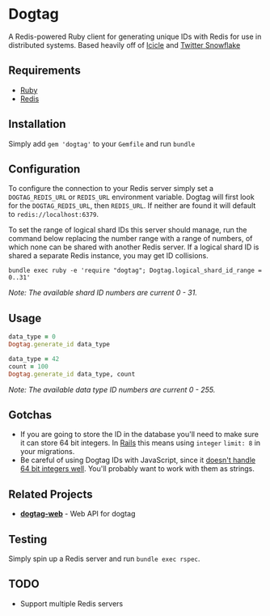 Dogtag
======

A Redis-powered Ruby client for generating unique IDs with Redis for use in distributed systems. Based heavily off of [Icicle](https://github.com/intenthq/icicle/) and [Twitter Snowflake](https://github.com/intenthq/icicle/)

Requirements
------------
- [Ruby](https://www.ruby-lang.org)
- [Redis](https://redis.io/)

Installation
------------

Simply add `gem 'dogtag'` to your `Gemfile` and run `bundle`

Configuration
-------------

To configure the connection to your Redis server simply set a `DOGTAG_REDIS_URL` or `REDIS_URL` environment variable. Dogtag will first look for the `DOGTAG_REDIS_URL`, then `REDIS_URL`. If neither are found it will default to `redis://localhost:6379`.

To set the range of logical shard IDs this server should manage, run the command below replacing the number range with a range of numbers, of which none can be shared with another Redis server. If a logical shard ID is shared a separate Redis instance, you may get ID collisions.

```shell
bundle exec ruby -e 'require "dogtag"; Dogtag.logical_shard_id_range = 0..31'
```

*Note: The available shard ID numbers are current 0 - 31.*

Usage
-------

```ruby
data_type = 0
Dogtag.generate_id data_type
```

```ruby
data_type = 42
count = 100
Dogtag.generate_id data_type, count
```

*Note: The available data type ID numbers are current 0 - 255.*

Gotchas
-------

- If you are going to store the ID in the database you'll need to make sure it can store 64 bit integers. In [Rails](http://rubyonrails.org/) this means using `integer` `limit: 8` in your migrations.
- Be careful of using Dogtag IDs with JavaScript, since it [doesn't handle 64 bit integers well](http://stackoverflow.com/questions/9643626/javascript-cant-handle-64-bit-integers-can-it). You'll probably want to work with them as strings.

Related Projects
----------------
- __[dogtag-web](https://github.com/zillyinc/dogtag-web)__ - Web API for dogtag

Testing
-------

Simply spin up a Redis server and run `bundle exec rspec`.

TODO
----
- Support multiple Redis servers
